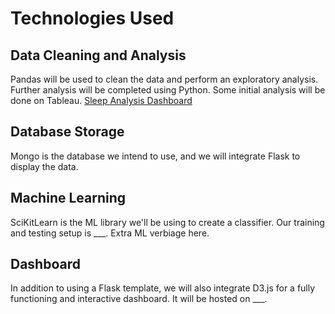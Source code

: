 # Technologies Used
## Data Cleaning and Analysis
Pandas will be used to clean the data and perform an exploratory analysis. Further analysis will be completed using Python.
Some initial analysis will be done on Tableau.  [Sleep Analysis Dashboard](https://public.tableau.com/app/profile/misty.tomison/viz/SleepAnalysis_16403125127800/SleepAnalysis?publish=yes)

## Database Storage
Mongo is the database we intend to use, and we will integrate Flask to display the data.

## Machine Learning
SciKitLearn is the ML library we'll be using to create a classifier. Our training and testing setup is ___. Extra ML verbiage here.

## Dashboard
In addition to using a Flask template, we will also integrate D3.js for a fully functioning and interactive dashboard. It will be hosted on ___.
